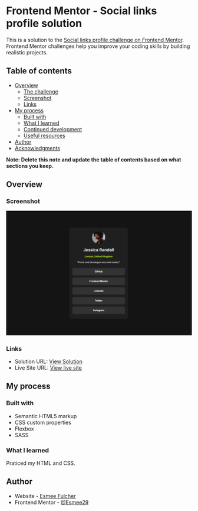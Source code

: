 # Frontend Mentor - Social links profile solution

This is a solution to the [Social links profile challenge on Frontend Mentor](https://www.frontendmentor.io/challenges/social-links-profile-UG32l9m6dQ). Frontend Mentor challenges help you improve your coding skills by building realistic projects.

## Table of contents

- [Overview](#overview)
  - [The challenge](#the-challenge)
  - [Screenshot](#screenshot)
  - [Links](#links)
- [My process](#my-process)
  - [Built with](#built-with)
  - [What I learned](#what-i-learned)
  - [Continued development](#continued-development)
  - [Useful resources](#useful-resources)
- [Author](#author)
- [Acknowledgments](#acknowledgments)

**Note: Delete this note and update the table of contents based on what sections you keep.**

## Overview

### Screenshot

![Design preview for the Blog component coding challenge](./design/social-screenshot.png)

### Links

- Solution URL: [View Solution](https://github.com/Esmee29/Frontend-Mentor-Social-links-profile)
- Live Site URL: [View live site](https://esmee29.github.io/Frontend-Mentor-Social-links-profile/)

## My process

### Built with

- Semantic HTML5 markup
- CSS custom properties
- Flexbox
- SASS

### What I learned

Praticed my HTML and CSS.

## Author

- Website - [Esmee Fulcher](https://esmeefulcher.co.uk/)
- Frontend Mentor - [@Esmee29](https://www.frontendmentor.io/profile/Esmee29)
